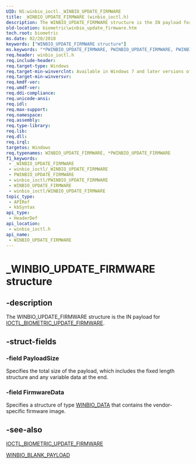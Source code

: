```yaml
---
UID: NS:winbio_ioctl._WINBIO_UPDATE_FIRMWARE
title: _WINBIO_UPDATE_FIRMWARE (winbio_ioctl.h)
description: The WINBIO_UPDATE_FIRMWARE structure is the IN payload for IOCTL_BIOMETRIC_UPDATE_FIRMWARE.
old-location: biometric\winbio_update_firmware.htm
tech.root: biometric
ms.date: 02/20/2018
keywords: ["WINBIO_UPDATE_FIRMWARE structure"]
ms.keywords: "*PWINBIO_UPDATE_FIRMWARE, PWINBIO_UPDATE_FIRMWARE, PWINBIO_UPDATE_FIRMWARE structure pointer [Biometric Devices], WINBIO_UPDATE_FIRMWARE, WINBIO_UPDATE_FIRMWARE structure [Biometric Devices], _WINBIO_UPDATE_FIRMWARE, biometric.winbio_update_firmware, biometric_ref_e4f6a748-a0a4-4dcd-883a-a00e568acf7f.xml, winbio_ioctl/PWINBIO_UPDATE_FIRMWARE, winbio_ioctl/WINBIO_UPDATE_FIRMWARE"
req.header: winbio_ioctl.h
req.include-header: 
req.target-type: Windows
req.target-min-winverclnt: Available in Windows 7 and later versions of Windows.
req.target-min-winversvr: 
req.kmdf-ver: 
req.umdf-ver: 
req.ddi-compliance: 
req.unicode-ansi: 
req.idl: 
req.max-support: 
req.namespace: 
req.assembly: 
req.type-library: 
req.lib: 
req.dll: 
req.irql: 
targetos: Windows
req.typenames: WINBIO_UPDATE_FIRMWARE, *PWINBIO_UPDATE_FIRMWARE
f1_keywords:
 - _WINBIO_UPDATE_FIRMWARE
 - winbio_ioctl/_WINBIO_UPDATE_FIRMWARE
 - PWINBIO_UPDATE_FIRMWARE
 - winbio_ioctl/PWINBIO_UPDATE_FIRMWARE
 - WINBIO_UPDATE_FIRMWARE
 - winbio_ioctl/WINBIO_UPDATE_FIRMWARE
topic_type:
 - APIRef
 - kbSyntax
api_type:
 - HeaderDef
api_location:
 - winbio_ioctl.h
api_name:
 - WINBIO_UPDATE_FIRMWARE
---
```


# _WINBIO_UPDATE_FIRMWARE structure


## -description

The WINBIO_UPDATE_FIRMWARE structure is the IN payload for <a href="/windows-hardware/drivers/ddi/winbio_ioctl/ni-winbio_ioctl-ioctl_biometric_update_firmware">IOCTL_BIOMETRIC_UPDATE_FIRMWARE</a>.

## -struct-fields

### -field PayloadSize

Specifies the total size of the payload, which includes the fixed length structure and any variable data at the end.

### -field FirmwareData

Specifies a structure of type <a href="/windows-hardware/drivers/ddi/winbio_ioctl/ns-winbio_ioctl-_winbio_data">WINBIO_DATA</a> that contains the vendor-specific firmware image.

## -see-also

<a href="/windows-hardware/drivers/ddi/winbio_ioctl/ni-winbio_ioctl-ioctl_biometric_update_firmware">IOCTL_BIOMETRIC_UPDATE_FIRMWARE</a>



<a href="/windows-hardware/drivers/ddi/winbio_ioctl/ns-winbio_ioctl-_winbio_blank_payload">WINBIO_BLANK_PAYLOAD</a>
